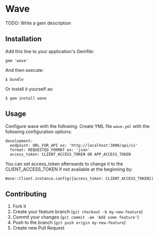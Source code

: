 # Wave

TODO: Write a gem description

## Installation

Add this line to your application's Gemfile:

    gem 'wave'

And then execute:

    $ bundle

Or install it yourself as:

    $ gem install wave

## Usage

Configure wave with the following.
Create YML file `wave.yml` with the following configuration options:

    development:
      endpoint: URL_FOR_API ex: 'http://localhost:3000/api/v1'
      format: REQUESTED_FORMAT ex: 'json'
      access_token: CLIENT_ACCESS_TOKEN OR APP_ACCESS_TOKEN

You can set access_token afterwards to change it to the CLIENT_ACCESS_TOKEN if not available at the beginning by:

    Wave::Client.instance.config({access_token: CLIENT_ACCESS_TOKEN})

## Contributing

1. Fork it
2. Create your feature branch (`git checkout -b my-new-feature`)
3. Commit your changes (`git commit -am 'Add some feature'`)
4. Push to the branch (`git push origin my-new-feature`)
5. Create new Pull Request

